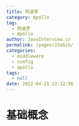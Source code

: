 ```yaml
---
title: 阿波罗
category: Apollo
tag: 
  - 阿波罗
  - Apollo
author: JavaInterview.cn
permalink: /pages/23a5cb/
categories: 
  - middleware
  - config
  - apollo
tags: 
  - null
date: 2022-04-21 22:12:56
---
```


# 基础概念
